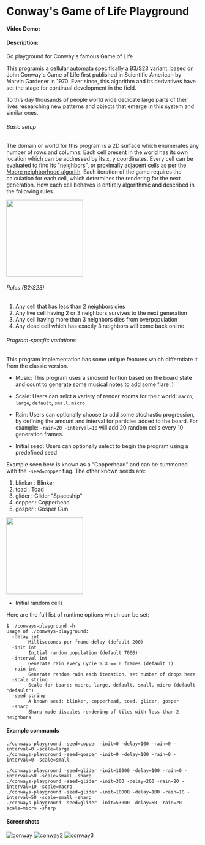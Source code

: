 # Conway's Game of Life Playground

#### Video Demo:

#### Description:
Go playground for Conway's famous Game of Life

This programis a cellular automata specifically a B3/S23 variant, based on John Conway's Game of Life first published
in Scientific American by Marvin Gardener in 1970. Ever since, this algorithm and its derivatives have set the stage
for continual development in the field.

To this day thousands of people world wide dedicate large parts of their lives researching new patterns and objects
that emerge in this system and similar ones.

###### Basic setup
The domain or world for this program is a 2D surface which enumerates any number of rows and columns.
Each cell present in the world has its own location which can be addressed by its x, y coordinates.
Every cell can be evaluated to find its "neighbors", or proximally adjacent cells as per the
[Moore neighborhood algorith](https://en.wikipedia.org/wiki/Moore_neighborhood).
Each iteration of the game requires the calculation for each cell, which determines the rendering for the next generation.
How each cell behaves is entirely algorithmic and described in the following rules

<img src="https://user-images.githubusercontent.com/2376084/145755988-9806cfa4-724d-40ce-aaff-ef750ba5864b.png" width="200" />

###### Rules (B2/S23)

1. Any cell that has less than 2 neighbors dies
2. Any live cell having 2 or 3 neighbors survives to the next generation
3. Any cell having more than 3 neighbors dies from overpopulation
4. Any dead cell which has exactly 3 neighbors will come back online

###### Program-specfic variations

This program implementation has some unique features which differntiate it from the classic version.

- Music: This program uses a sinosoid funtion based on the board state and count to generate some musical notes to add some flare :)

- Scale: Users can selct a variety of render zooms for their world: `macro`, `large`, `default`, `small`, `micro` 

- Rain:
Users can optionally choose to add some stochastic progression, by defining the amount and interval for particles added to the board. 
For example:  `-rain=20 -interval=10` will add 20 random cells every 10 generation frames.

- Initial seed: 
Users can optionally select to begin the program using a predefined seed

Example seen here is known as a "Copperhead" and can be summoned with the `-seed=copper` flag. The other known seeds are:
1. blinker : Blinker 
2. toad    : Toad
3. glider  : Glider "Spaceship" 
4. copper  : Copperhead
5. gosper  : Gosper Gun


<img src="https://user-images.githubusercontent.com/2376084/145757037-f3f51561-4161-4ecb-9f59-e4c28271fbba.png" width="200" />


- Initial random cells

Here are the full list of runtime options which can be set:
```
$ ./conways-playground -h
Usage of ./conways-playground:
  -delay int
    	Milliseconds per frame delay (default 200)
  -init int
    	Initial random population (default 7000)
  -interval int
    	Generate rain every Cycle % X == 0 frames (default 1)
  -rain int
    	Generate random rain each iteration, set number of drops here
  -scale string
    	Scale for board: macro, large, default, small, micro (default "default")
  -seed string
    	A known seed: blinker, copperhead, toad, glider, gosper
  -sharp
    	Sharp mode disables rendering of tiles with less than 2 neighbors
```

#### Example commands
```
./conways-playground -seed=copper -init=0 -delay=100 -rain=0 -interval=0 -scale=large
./conways-playground -seed=gosper -init=0 -delay=100 -rain=0 -interval=0 -scale=small

./conways-playground -seed=glider -init=10000 -delay=100 -rain=0 -interval=50 -scale=small -sharp
./conways-playground -seed=glider -init=300 -delay=200 -rain=20 -interval=10 -scale=macro
./conways-playground -seed=glider -init=10000 -delay=100 -rain=10 -interval=50 -scale=small -sharp
./conways-playground -seed=glider -init=53000 -delay=50 -rain=20 -scale=micro -sharp
```

#### Screenshots
![conway](https://user-images.githubusercontent.com/2376084/145700265-78212588-cbfe-4f20-863a-1c0d54d3aab6.png)
![conway2](https://user-images.githubusercontent.com/2376084/145700266-db68d42b-82a6-489b-95aa-9ede801b6c62.png)
![conway3](https://user-images.githubusercontent.com/2376084/145700267-abcc4433-e47e-4a04-a496-b25ed4f86034.png)
